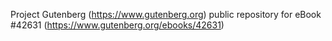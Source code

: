 Project Gutenberg (https://www.gutenberg.org) public repository for eBook #42631 (https://www.gutenberg.org/ebooks/42631)
